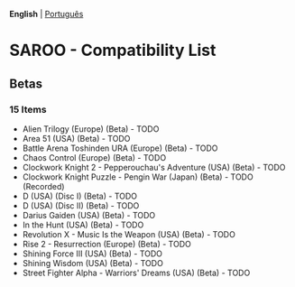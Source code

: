 **English** | [Português](pt-br.md)

# SAROO - Compatibility List

## Betas

### 15 Items

- Alien Trilogy (Europe) (Beta) - TODO
- Area 51 (USA) (Beta) - TODO
- Battle Arena Toshinden URA (Europe) (Beta) - TODO
- Chaos Control (Europe) (Beta) - TODO
- Clockwork Knight 2 - Pepperouchau's Adventure (USA) (Beta) - TODO
- Clockwork Knight Puzzle - Pengin War (Japan) (Beta) - TODO (Recorded)
- D (USA) (Disc I) (Beta) - TODO
- D (USA) (Disc II) (Beta) - TODO
- Darius Gaiden (USA) (Beta) - TODO
- In the Hunt (USA) (Beta) - TODO
- Revolution X - Music Is the Weapon (USA) (Beta) - TODO
- Rise 2 - Resurrection (Europe) (Beta) - TODO
- Shining Force III (USA) (Beta) - TODO
- Shining Wisdom (USA) (Beta) - TODO
- Street Fighter Alpha - Warriors' Dreams (USA) (Beta) - TODO
